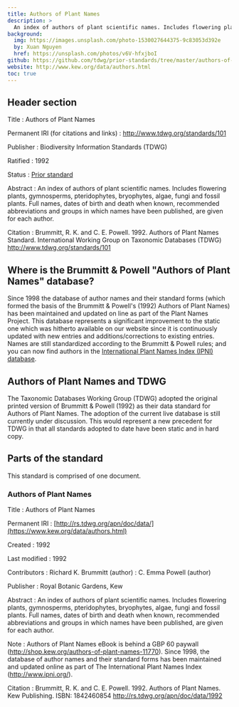 ```yaml
---
title: Authors of Plant Names
description: >
  An index of authors of plant scientific names. Includes flowering plants, gymnosperms, pteridophytes, bryophytes, algae, fungi and fossil plants. Full names, dates of birth and death when known, recommended abbreviations and groups in which names have been published, are given for each author. Authors of Plant Names has been incorporated into the [International Plant Names Index (IPNI)](https://www.ipni.org/).
background:
  img: https://images.unsplash.com/photo-1530027644375-9c83053d392e
  by: Xuan Nguyen
  href: https://unsplash.com/photos/v6V-hfxjboI
github: https://github.com/tdwg/prior-standards/tree/master/authors-of-plant-names
website: http://www.kew.org/data/authors.html
toc: true
---
```


## Header section

Title
: Authors of Plant Names

Permanent IRI (for citations and links)
: <http://www.tdwg.org/standards/101>

Publisher
: Biodiversity Information Standards (TDWG)

Ratified
: 1992

Status
: [Prior standard](/standards/status-and-categories/#status)

Abstract
: An index of authors of plant scientific names. Includes flowering plants, gymnosperms, pteridophytes, bryophytes, algae, fungi and fossil plants. Full names, dates of birth and death when known, recommended abbreviations and groups in which names have been published, are given for each author.

Citation
: Brummitt, R. K. and C. E. Powell. 1992. Authors of Plant Names Standard. International Working Group on Taxonomic Databases (TDWG) <http://www.tdwg.org/standards/101>

## Where is the Brummitt & Powell "Authors of Plant Names" database?

Since 1998 the database of author names and their standard forms (which formed the basis of the Brummitt & Powell's (1992) Authors of Plant Names) has been maintained and updated on line as part of the Plant Names Project. This database represents a significant improvement to the static one which was hitherto available on our website since it is continuously updated with new entries and additions/corrections to existing entries. Names are still standardized according to the Brummitt & Powell rules; and you can now find authors in the [International Plant Names Index (IPNI) database](https://www.ipni.org/).

## Authors of Plant Names and TDWG

The Taxonomic Databases Working Group (TDWG) adopted the original printed version of Brummitt & Powell (1992) as their data standard for Authors of Plant Names. The adoption of the current live database is still currently under discussion. This would represent a new precedent for TDWG in that all standards adopted to date have been static and in hard copy.

## Parts of the standard

This standard is comprised of one document.

### Authors of Plant Names

Title
: Authors of Plant Names

Permanent IRI
: [http://rs.tdwg.org/apn/doc/data/](https://www.kew.org/data/authors.html)

Created
: 1992

Last modified
: 1992

Contributors
: Richard K. Brummitt (author)
: C. Emma Powell (author)

Publisher
: Royal Botanic Gardens, Kew

Abstract
: An index of authors of plant scientific names. Includes flowering plants, gymnosperms, pteridophytes, bryophytes, algae, fungi and fossil plants. Full names, dates of birth and death when known, recommended abbreviations and groups in which names have been published, are given for each author.

Note
: Authors of Plant Names eBook is behind a GBP 60 paywall (http://shop.kew.org/authors-of-plant-names-11770). Since 1998, the database of author names and their standard forms has been maintained and updated online as part of The International Plant Names Index (http://www.ipni.org/).

Citation
: Brummitt, R. K. and C. E. Powell. 1992. Authors of Plant Names. Kew Publishing. ISBN: 1842460854 <http://rs.tdwg.org/apn/doc/data/1992>
